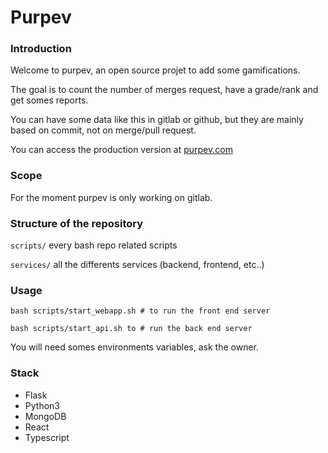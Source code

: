 # Purpev

### Introduction

Welcome to purpev, an open source projet to add some gamifications.

The goal is to count the number of merges request, have a grade/rank and get somes reports.

You can have some data like this in gitlab or github, but they are mainly based on commit, not on merge/pull request.

You can access the production version at [purpev.com](purpev.com)

### Scope

For the moment purpev is only working on gitlab.

### Structure of the repository

```scripts/``` every bash repo related scripts

```services/``` all the differents services (backend, frontend, etc..)

### Usage

```shell
bash scripts/start_webapp.sh # to run the front end server
```

```shell
bash scripts/start_api.sh to # run the back end server
```

You will need somes environments variables, ask the owner.

### Stack

- Flask
- Python3
- MongoDB
- React
- Typescript
